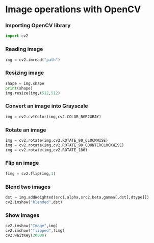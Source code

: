 # Image operations with OpenCV
### Importing OpenCV library
```python
import cv2
```
### Reading image
```python
img = cv2.imread("path")
```
### Resizing image
```python
shape = img.shape
print(shape)
img.resize(img,(512,512)
```
### Convert an image into Grayscale
```python
img = cv2.cvtColor(img,cv2.COLOR_BGR2GRAY)
```
### Rotate an image
```python
img = cv2.rotate(img,cv2.ROTATE_90_CLOCKWISE)
img = cv2.rotate(img,cv2.ROTATE_90_COUNTERCLOCKWISE)
img = cv2.rotate(img,cv2.ROTATE_180)
```
### Flip an image
```python
fimg = cv2.flip(img,1)
```
### Blend two images
```python
dst = img.addWeighted(src1,alpha,src2,beta,gamma[,dst[,dtype]])
cv2.imshow("blended",dst)
```
### Show images
```python
cv2.imshow("Image",img)
cv2.imshow("flipped",fimg)
cv2.waitKey(20000)
```
